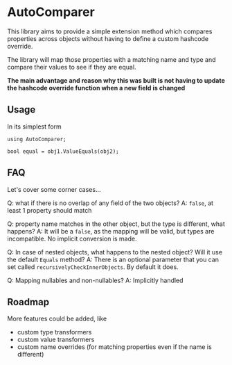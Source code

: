 # AutoComparer
This library aims to provide a simple extension method which compares properties across objects without having to define a custom hashcode override.

The library will map those properties with a matching name and type and compare their values to see if they are equal.

**The main advantage and reason why this was built is not having to update the hashcode override function when a new field is changed**

## Usage
In its simplest form
```
using AutoComparer;

bool equal = obj1.ValueEquals(obj2);
```

## FAQ
Let's cover some corner cases...

Q: what if there is no overlap of any field of the two objects?
A: `false`, at least 1 property should match


Q: property name matches in the other object, but the type is different, what happens?
A: It will be a `false`, as the mapping will be valid, but types are incompatible. No implicit conversion is made.


Q: In case of nested objects, what happens to the nested object? Will it use the default `Equals` method?
A: There is an optional parameter that you can set called `recursivelyCheckInnerObjects`. By default it does.


Q: Mapping nullables and non-nullables?
A: Implicitly handled

## Roadmap
More features could be added, like
* custom type transformers
* custom value transformers
* custom name overrides (for matching properties even if the name is different)